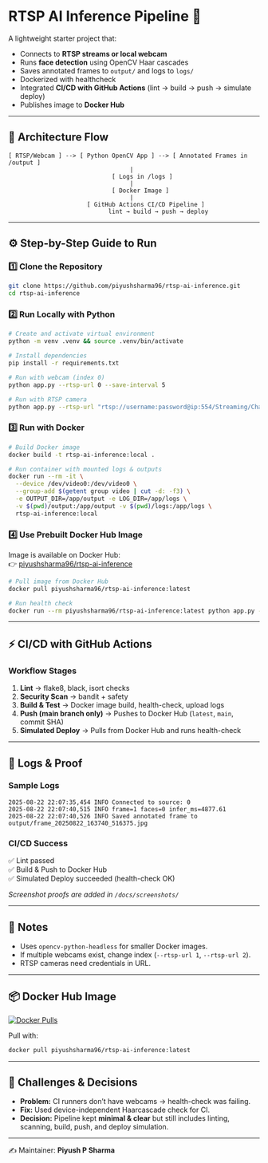 # RTSP AI Inference Pipeline 🚀

A lightweight starter project that:
- Connects to **RTSP streams or local webcam**  
- Runs **face detection** using OpenCV Haar cascades  
- Saves annotated frames to `output/` and logs to `logs/`  
- Dockerized with healthcheck  
- Integrated **CI/CD with GitHub Actions** (lint → build → push → simulate deploy)  
- Publishes image to **Docker Hub**  

---

## 📌 Architecture Flow

```
[ RTSP/Webcam ] --> [ Python OpenCV App ] --> [ Annotated Frames in /output ]
                                  |
                             [ Logs in /logs ]
                                  |
                             [ Docker Image ]
                                  |
                      [ GitHub Actions CI/CD Pipeline ]
                            lint → build → push → deploy
```

---

## ⚙️ Step-by-Step Guide to Run

### 1️⃣ Clone the Repository
```bash
git clone https://github.com/piyushsharma96/rtsp-ai-inference.git
cd rtsp-ai-inference
```

### 2️⃣ Run Locally with Python
```bash
# Create and activate virtual environment
python -m venv .venv && source .venv/bin/activate

# Install dependencies
pip install -r requirements.txt

# Run with webcam (index 0)
python app.py --rtsp-url 0 --save-interval 5

# Run with RTSP camera
python app.py --rtsp-url "rtsp://username:password@ip:554/Streaming/Channels/101"
```

### 3️⃣ Run with Docker
```bash
# Build Docker image
docker build -t rtsp-ai-inference:local .

# Run container with mounted logs & outputs
docker run --rm -it \
  --device /dev/video0:/dev/video0 \
  --group-add $(getent group video | cut -d: -f3) \
  -e OUTPUT_DIR=/app/output -e LOG_DIR=/app/logs \
  -v $(pwd)/output:/app/output -v $(pwd)/logs:/app/logs \
  rtsp-ai-inference:local
```

### 4️⃣ Use Prebuilt Docker Hub Image
Image is available on Docker Hub:  
👉 [piyushsharma96/rtsp-ai-inference](https://hub.docker.com/r/piyushsharma96/rtsp-ai-inference)

```bash
# Pull image from Docker Hub
docker pull piyushsharma96/rtsp-ai-inference:latest

# Run health check
docker run --rm piyushsharma96/rtsp-ai-inference:latest python app.py --health-check
```

---

## ⚡ CI/CD with GitHub Actions

### Workflow Stages
1. **Lint** → flake8, black, isort checks  
2. **Security Scan** → bandit + safety  
3. **Build & Test** → Docker image build, health-check, upload logs  
4. **Push (main branch only)** → Pushes to Docker Hub (`latest`, `main`, commit SHA)  
5. **Simulated Deploy** → Pulls from Docker Hub and runs health-check  

---

## 📜 Logs & Proof

### Sample Logs
```
2025-08-22 22:07:35,454 INFO Connected to source: 0
2025-08-22 22:07:40,515 INFO frame=1 faces=0 infer_ms=4877.61
2025-08-22 22:07:40,526 INFO Saved annotated frame to output/frame_20250822_163740_516375.jpg
```

### CI/CD Success
✅ Lint passed  
✅ Build & Push to Docker Hub  
✅ Simulated Deploy succeeded (health-check OK)  

_Screenshot proofs are added in `/docs/screenshots/`_  

---

## 📝 Notes
- Uses `opencv-python-headless` for smaller Docker images.  
- If multiple webcams exist, change index (`--rtsp-url 1`, `--rtsp-url 2`).  
- RTSP cameras need credentials in URL.  

---

## 📦 Docker Hub Image

[![Docker Pulls](https://img.shields.io/docker/pulls/piyushsharma96/rtsp-ai-inference?logo=docker)](https://hub.docker.com/r/piyushsharma96/rtsp-ai-inference)

Pull with:
```bash
docker pull piyushsharma96/rtsp-ai-inference:latest
```

---

## 🚧 Challenges & Decisions
- **Problem:** CI runners don’t have webcams → health-check was failing.  
- **Fix:** Used device-independent Haarcascade check for CI.  
- **Decision:** Pipeline kept **minimal & clear** but still includes linting, scanning, build, push, and deploy simulation.  

---

✍️ Maintainer: **Piyush P Sharma**

